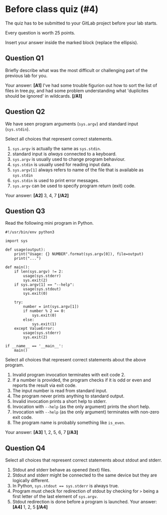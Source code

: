 # Before class quiz (#4)

The quiz has to be submitted to your GitLab project before your lab starts.

Every question is worth 25 points.

Insert your answer inside the marked block (replace the ellipsis).



## Question Q1

Briefly describe what was the most difficult or challenging part of the
previous lab for you.

Your answer: **[A1]** I've had some trouble figurion out how to sort the list of files in tree.py, and had some problem understanding what 'duplicites should be ignored' in wildcards. **[/A1]**



## Question Q2

We have seen program arguments (`sys.argv`) and standard
input (`sys.stdin`).

Select all choices that represent correct statements.

1. `sys.argv` is actually the same as `sys.stdin`.
2. standard input is _always_ connected to a keyboard.
3. `sys.argv` is usually used to change program behaviour.
4. `sys.stdin` is usually used for reading input data.
5. `sys.argv[1]` always refers to name of the file that is available
   as `sys.stdin`
6. `sys.stdin` is used to print error messages.
7. `sys.argv` can be used to specify program return (exit) code.

Your answer: **[A2]** 3, 4, 7 **[/A2]**



## Question Q3

Read the following mini program in Python.

```
#!/usr/bin/env python3

import sys

def usage(output):
    print("Usage: {} NUMBER".format(sys.argv[0]), file=output)
    print("...")

def main():
    if len(sys.argv) != 2:
        usage(sys.stderr)
        sys.exit(2)
    if sys.argv[1] == "--help":
        usage(sys.stdout)
        sys.exit(0)

    try:
        number = int(sys.argv[1])
        if number % 2 == 0:
            sys.exit(0)
        else:
            sys.exit(1)
    except ValueError:
        usage(sys.stderr)
        sys.exit(2)

if __name__ == '__main__':
    main()
```

Select all choices that represent correct statements about the
above program.

1. Invalid program invocation terminates with exit code 2.
2. If a number is provided, the program checks if it is odd or even
   and reports the result via exit code.
3. The input number is read from standard input.
4. The program never prints anything to standard output.
5. Invalid invocation prints a short help to stderr.
6. Invocation with `--help` (as the only argument) prints the short help.
7. Invocation with `--help` (as the only argument) terminates with non-zero exit code.
8. The program name is probably something like `is_even`.

Your answer: **[A3]** 1, 2, 5, 6, 7 **[/A3]**



## Question Q4

Select all choices that represent correct statements about stdout
and stderr.

1. Stdout and stderr behave as opened (text) files.
2. Stdout and stderr might be connected to the same device but
   they are logically different.
3. In Python, `sys.stdout == sys.stderr` is always true.
4. Program must check for redirection of stdout by checking for
   `>` being a first letter of the last element of `sys.argv`.
5. Stdout redirection is done before a program is launched.
Your answer: **[A4]** 1, 2, 5 **[/A4]**



